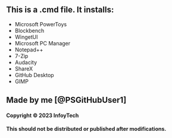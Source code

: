 ## This is a .cmd file. It installs:

 * Microsoft PowerToys
 * Blockbench
 * WingetUI
 * Microsoft PC Manager
 * Notepad++
 * 7-Zip
 * Audacity
 * ShareX
 * GitHub Desktop
 * GIMP

## Made by me [@PSGitHubUser1] 

#### Copyright © 2023 InfoyTech
#### This should not be distributed or published after modifications.
